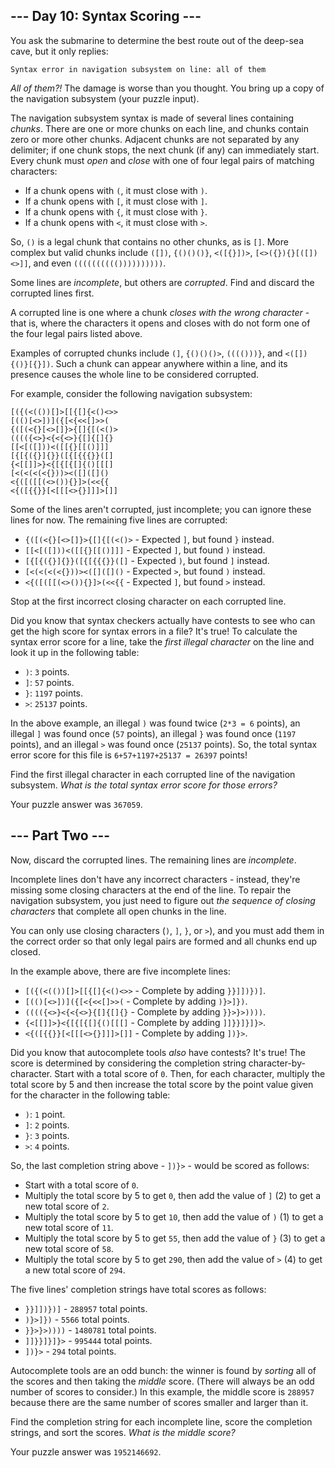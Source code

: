 \--- Day 10: Syntax Scoring ---
-------------------------------

You ask the submarine to determine the best route out of the deep-sea cave, but it only replies:

    Syntax error in navigation subsystem on line: all of them

_All of them?!_ The damage is worse than you thought. You bring up a copy of the navigation subsystem (your puzzle input).

The navigation subsystem syntax is made of several lines containing _chunks_. There are one or more chunks on each line, and chunks contain zero or more other chunks. Adjacent chunks are not separated by any delimiter; if one chunk stops, the next chunk (if any) can immediately start. Every chunk must _open_ and _close_ with one of four legal pairs of matching characters:

*   If a chunk opens with `(`, it must close with `)`.
*   If a chunk opens with `[`, it must close with `]`.
*   If a chunk opens with `{`, it must close with `}`.
*   If a chunk opens with `<`, it must close with `>`.

So, `()` is a legal chunk that contains no other chunks, as is `[]`. More complex but valid chunks include `([])`, `{()()()}`, `<([{}])>`, `[<>({}){}[([])<>]]`, and even `(((((((((())))))))))`.

Some lines are _incomplete_, but others are _corrupted_. Find and discard the corrupted lines first.

A corrupted line is one where a chunk _closes with the wrong character_ - that is, where the characters it opens and closes with do not form one of the four legal pairs listed above.

Examples of corrupted chunks include `(]`, `{()()()>`, `(((()))}`, and `<([]){()}[{}])`. Such a chunk can appear anywhere within a line, and its presence causes the whole line to be considered corrupted.

For example, consider the following navigation subsystem:

    [({(<(())[]>[[{[]{<()<>>
    [(()[<>])]({[<{<<[]>>(
    {([(<{}[<>[]}>{[]{[(<()>
    (((({<>}<{<{<>}{[]{[]{}
    [[<[([]))<([[{}[[()]]]
    [{[{({}]{}}([{[{{{}}([]
    {<[[]]>}<{[{[{[]{()[[[]
    [<(<(<(<{}))><([]([]()
    <{([([[(<>()){}]>(<<{{
    <{([{{}}[<[[[<>{}]]]>[]]
    

Some of the lines aren't corrupted, just incomplete; you can ignore these lines for now. The remaining five lines are corrupted:

*   `{([(<{}[<>[]}>{[]{[(<()>` - Expected `]`, but found `}` instead.
*   `[[<[([]))<([[{}[[()]]]` - Expected `]`, but found `)` instead.
*   `[{[{({}]{}}([{[{{{}}([]` - Expected `)`, but found `]` instead.
*   `[<(<(<(<{}))><([]([]()` - Expected `>`, but found `)` instead.
*   `<{([([[(<>()){}]>(<<{{` - Expected `]`, but found `>` instead.

Stop at the first incorrect closing character on each corrupted line.

Did you know that syntax checkers actually have contests to see who can get the high score for syntax errors in a file? It's true! To calculate the syntax error score for a line, take the _first illegal character_ on the line and look it up in the following table:

*   `)`: `3` points.
*   `]`: `57` points.
*   `}`: `1197` points.
*   `>`: `25137` points.

In the above example, an illegal `)` was found twice (`2*3 = 6` points), an illegal `]` was found once (`57` points), an illegal `}` was found once (`1197` points), and an illegal `>` was found once (`25137` points). So, the total syntax error score for this file is `6+57+1197+25137 = 26397` points!

Find the first illegal character in each corrupted line of the navigation subsystem. _What is the total syntax error score for those errors?_

Your puzzle answer was `367059`.

\--- Part Two ---
-----------------

Now, discard the corrupted lines. The remaining lines are _incomplete_.

Incomplete lines don't have any incorrect characters - instead, they're missing some closing characters at the end of the line. To repair the navigation subsystem, you just need to figure out _the sequence of closing characters_ that complete all open chunks in the line.

You can only use closing characters (`)`, `]`, `}`, or `>`), and you must add them in the correct order so that only legal pairs are formed and all chunks end up closed.

In the example above, there are five incomplete lines:

*   `[({(<(())[]>[[{[]{<()<>>` - Complete by adding `}}]])})]`.
*   `[(()[<>])]({[<{<<[]>>(` - Complete by adding `)}>]})`.
*   `(((({<>}<{<{<>}{[]{[]{}` - Complete by adding `}}>}>))))`.
*   `{<[[]]>}<{[{[{[]{()[[[]` - Complete by adding `]]}}]}]}>`.
*   `<{([{{}}[<[[[<>{}]]]>[]]` - Complete by adding `])}>`.

Did you know that autocomplete tools _also_ have contests? It's true! The score is determined by considering the completion string character-by-character. Start with a total score of `0`. Then, for each character, multiply the total score by 5 and then increase the total score by the point value given for the character in the following table:

*   `)`: `1` point.
*   `]`: `2` points.
*   `}`: `3` points.
*   `>`: `4` points.

So, the last completion string above - `])}>` - would be scored as follows:

*   Start with a total score of `0`.
*   Multiply the total score by 5 to get `0`, then add the value of `]` (2) to get a new total score of `2`.
*   Multiply the total score by 5 to get `10`, then add the value of `)` (1) to get a new total score of `11`.
*   Multiply the total score by 5 to get `55`, then add the value of `}` (3) to get a new total score of `58`.
*   Multiply the total score by 5 to get `290`, then add the value of `>` (4) to get a new total score of `294`.

The five lines' completion strings have total scores as follows:

*   `}}]])})]` - `288957` total points.
*   `)}>]})` - `5566` total points.
*   `}}>}>))))` - `1480781` total points.
*   `]]}}]}]}>` - `995444` total points.
*   `])}>` - `294` total points.

Autocomplete tools are an odd bunch: the winner is found by _sorting_ all of the scores and then taking the _middle_ score. (There will always be an odd number of scores to consider.) In this example, the middle score is `288957` because there are the same number of scores smaller and larger than it.

Find the completion string for each incomplete line, score the completion strings, and sort the scores. _What is the middle score?_

Your puzzle answer was `1952146692`.